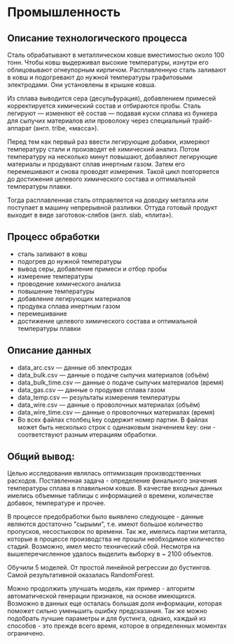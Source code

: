 # Промышленность


## Описание технологического процесса
Сталь обрабатывают в металлическом ковше вместимостью около 100 тонн. Чтобы ковш выдерживал высокие температуры, изнутри его облицовывают огнеупорным кирпичом. Расплавленную сталь заливают в ковш и подогревают до нужной температуры графитовыми электродами. Они установлены в крышке ковша.

Из сплава выводится сера (десульфурация), добавлением примесей корректируется химический состав и отбираются пробы. Сталь легируют — изменяют её состав — подавая куски сплава из бункера для сыпучих материалов или проволоку через специальный трайб-аппарат (англ. tribe, «масса»).

Перед тем как первый раз ввести легирующие добавки, измеряют температуру стали и производят её химический анализ. Потом температуру на несколько минут повышают, добавляют легирующие материалы и продувают сплав инертным газом. Затем его перемешивают и снова проводят измерения. Такой цикл повторяется до достижения целевого химического состава и оптимальной температуры плавки.

Тогда расплавленная сталь отправляется на доводку металла или поступает в машину непрерывной разливки. Оттуда готовый продукт выходит в виде заготовок-слябов (англ. slab, «плита»).

## Процесс обработки

- сталь заливают в ковш
- подогрев до нужной температуры
- вывод серы, добавление примеси и отбор пробы
- измерение температуры
- проводение химического анализа
- повышение температуры
- добавление легирующих материалов
- продувка сплава инертным газом
- перемешивание
- достижение целевого химического состава и оптимальной температуры плавки

## Описание данных

- data_arc.csv — данные об электродах
- data_bulk.csv — данные о подаче сыпучих материалов (объём)
- data_bulk_time.csv — данные о подаче сыпучих материалов (время)
- data_gas.csv — данные о продувке сплава газом
- data_temp.csv — результаты измерения температуры
- data_wire.csv — данные о проволочных материалах (объём)
- data_wire_time.csv — данные о проволочных материалах (время)
- Во всех файлах столбец key содержит номер партии. В файлах может быть несколько строк с одинаковым значением key: они - соответствуют разным итерациям обработки.

## Общий вывод:

Целью исследования являлась оптимизация производственных расходов. Поставленная задача - определение финального значения температуры сплава в плавильном ковше. В качестве входных данных имелись объемные таблицы с информацией о времени, количестве добавок, температуре и прочее.

В процессе предобработки было выявлено следующее - данные являются достаточно "сырыми", т.е. имеют большое количество пропусков, несостыковок по времени. Так же, имелись партии металла, которые в процессе производства не прошли необходимое количество стадий. Возможно, имел место технический сбой. Несмотря на вышеперечисленное удалось выделить выборку в ~ 2100 объектов.

Обучили 5 моделей. От простой линейной регрессии до бустингов. Самой результативной оказалась RandomForest.

Можно продолжить улучшать модель, как пример - алгоритм автоматической генерации признаков, на основе имеющихся. Возможно в данных еще осталась большая доля информации, которая поможет сильно уменьшить ошибку предсказания. Так же можно подобрать лучшие параметры и для бустинга, однако, каждый из способов - это прежде всего время, которое в определенных моментах ограничено.